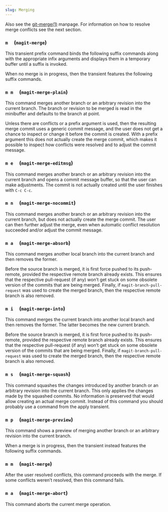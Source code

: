```yaml
---
slug: Merging
---
```


Also see the [git-merge(1)](/docs/magit/http://git-scm.com/docs/git-merge) manpage. For information on how to resolve merge conflicts see the next section.

### `m`     (`magit-merge`)

This transient prefix command binds the following suffix commands along with the appropriate infix arguments and displays them in a temporary buffer until a suffix is invoked.

When no merge is in progress, then the transient features the following suffix commands.

### `m m`     (`magit-merge-plain`)

This command merges another branch or an arbitrary revision into the current branch. The branch or revision to be merged is read in the minibuffer and defaults to the branch at point.

Unless there are conflicts or a prefix argument is used, then the resulting merge commit uses a generic commit message, and the user does not get a chance to inspect or change it before the commit is created. With a prefix argument this does not actually create the merge commit, which makes it possible to inspect how conflicts were resolved and to adjust the commit message.

### `m e`     (`magit-merge-editmsg`)

This command merges another branch or an arbitrary revision into the current branch and opens a commit message buffer, so that the user can make adjustments. The commit is not actually created until the user finishes with `C-c C-c`.

### `m n`     (`magit-merge-nocommit`)

This command merges another branch or an arbitrary revision into the current branch, but does not actually create the merge commit. The user can then further adjust the merge, even when automatic conflict resolution succeeded and/or adjust the commit message.

### `m a`     (`magit-merge-absorb`)

This command merges another local branch into the current branch and then removes the former.

Before the source branch is merged, it is first force pushed to its push-remote, provided the respective remote branch already exists. This ensures that the respective pull-request (if any) won’t get stuck on some obsolete version of the commits that are being merged. Finally, if `magit-branch-pull-request` was used to create the merged branch, then the respective remote branch is also removed.

### `m i`     (`magit-merge-into`)

This command merges the current branch into another local branch and then removes the former. The latter becomes the new current branch.

Before the source branch is merged, it is first force pushed to its push-remote, provided the respective remote branch already exists. This ensures that the respective pull-request (if any) won’t get stuck on some obsolete version of the commits that are being merged. Finally, if `magit-branch-pull-request` was used to create the merged branch, then the respective remote branch is also removed.

### `m s`     (`magit-merge-squash`)

This command squashes the changes introduced by another branch or an arbitrary revision into the current branch. This only applies the changes made by the squashed commits. No information is preserved that would allow creating an actual merge commit. Instead of this command you should probably use a command from the apply transient.

### `m p`     (`magit-merge-preview`)

This command shows a preview of merging another branch or an arbitrary revision into the current branch.

When a merge is in progress, then the transient instead features the following suffix commands.

### `m m`     (`magit-merge`)

After the user resolved conflicts, this command proceeds with the merge. If some conflicts weren’t resolved, then this command fails.

### `m a`     (`magit-merge-abort`)

This command aborts the current merge operation.
